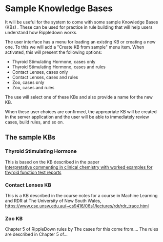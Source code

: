 # Sample Knowledge Bases

It will be useful for the system to come with some sample Knowledge Bases (KBs) . These can be used for
practice in rule building that will help users understand how Rippledown works.

The user interface has a menu for loading an existing KB or creating a new one.
To this we will add a "Create KB from sample" menu item. When activated, this will
present the following options:
 - Thyroid Stimulating Hormone, cases only 
 - Thyroid Stimulating Hormone, cases and rules
 - Contact Lenses, cases only
 - Contact Lenses, cases and rules
 - Zoo, cases only
 - Zoo, cases and rules

The use will select one of these KBs and also provide a name for the new KB.

When these user choices are confirmed, the appropriate KB will be created 
in the server application and the user will be able to immediately review cases,
build rules, and so on.

## The sample KBs
### Thyroid Stimulating Hormone
This is based on the KB described in the paper  
[Interpretative commenting in clinical chemistry with worked
examples for thyroid function test reports](Interpretative_commenting_in_clinical_chemistry_wi.pdf) 

### Contact Lenses KB
This is a KB described in the course notes for a course in Machine Learning and RDR at
The University of New South Wales,
https://www.cse.unsw.edu.au/~cs9416/06s1/lectures/rdr/rdr_trace.html

### Zoo KB
Chapter 5 of RippleDown rules by 
The cases for this come from....
The rules are described in Chapter 5 of...

